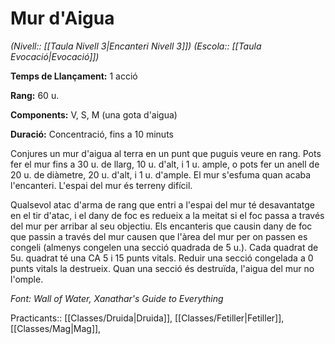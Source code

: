 # Mur d'Aigua

*(Nivell:: [[Taula Nivell 3|Encanteri Nivell 3]]) (Escola:: [[Taula Evocació|Evocació]])*

**Temps de Llançament:** 1 acció

**Rang:** 60 u.

**Components:** V, S, M (una gota d'aigua)

**Duració:** Concentració, fins a 10 minuts

Conjures un mur d'aigua al terra en un punt que puguis veure en rang. Pots fer el mur fins a 30 u. de llarg, 10 u. d'alt, i 1 u. ample, o pots fer un anell de 20 u. de diàmetre, 20 u. d'alt, i 1 u. d'ample. El mur s'esfuma quan acaba l'encanteri. L'espai del mur és terreny difícil.

Qualsevol atac d'arma de rang que entri a l'espai del mur té desavantatge en el tir d'atac, i el dany de foc es redueix a la meitat si el foc passa a través del mur per arribar al seu objectiu. Els encanteris que causin dany de foc que passin a través del mur causen que l'àrea del mur per on passen es congeli (almenys congelen una secció quadrada de 5 u.). Cada quadrat de 5u. quadrat té una CA 5 i 15 punts vitals. Reduir una secció congelada a 0 punts vitals la destrueix. Quan una secció és destruïda, l'aigua del mur no l'omple.


*Font: Wall of Water, Xanathar's Guide to Everything*

Practicants:: [[Classes/Druida|Druida]], [[Classes/Fetiller|Fetiller]], [[Classes/Mag|Mag]],